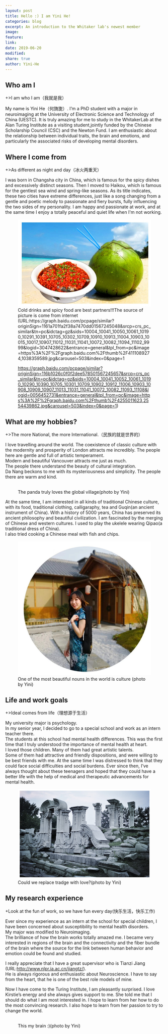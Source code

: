 ```yaml
---
layout: post
title: Hello :) I am Yini He!
categories: blog
excerpt: An introduction to the Whitaker lab's newest member
image:
feature:
link:
date: 2019-06-20
modified:
share: true
author: Yini-He
---
```


## Who am I

+>I am who I am（我就是我）

My name is Yini He（何旖旎）.
I’m a PhD student with a major in neuroimaging at the University of Electronic Science and Technology of China (UESTC).
It is truly amazing for me to study in the WhitakerLab at the Alan Turing Institute as a visiting student,jointly funded by the Chinese Scholarship Council (CSC) and the Newton Fund.
I am enthusiastic about the relationship between individual traits, the brain and emotions, and particularly the associated risks of developing mental disorders.


## Where I come from  

+>As different as night and day（冰火两重天）

I was born in Changsha city in China, which is famous for the spicy dishes and excessively distinct seasons.
Then I moved to Haikou, which is famous for the gentlest sea wind and spring-like seasons. 
As its title indicates, these two cities have extreme differences, just like a song changing from a gentle and poetic melody to passionate and fiery bursts, fully influencing the two sides of my personality. 
I am happy and passionate at work, and at the same time I enjoy a totally peaceful and quiet life when I'm not working. 

<figure>
  <img alt="" src=" /images/YiniHe/1coconut5.jpg" />
  <figcaption> Cold drinks and spicy food are best partners!!!The source of picture is come from internet
  (URL:https://graph.baidu.com/pcpage/similar?originSign=1161a701fa2f38a7470dd01567245048&srcp=crs_pc_similar&tn=pc&idctag=gz&sids=10004_10041_10050_10061_10190_10291_10391_10705_10302_10709_10910_10913_11004_10903_10015_10017_10907_11012_11031_11041_10072_10082_11094_11102_9999&logid=3047428622&entrance=general&tpl_from=pc&image=https%3A%2F%2Fgraph.baidu.com%2Fthumb%2F4111089274,1038359589.jpg&carousel=503&index=0&page=1

https://graph.baidu.com/pcpage/similar?originSign=116b1026c0f0f2dee578501567245657&srcp=crs_pc_similar&tn=pc&idctag=gz&sids=10004_10041_10052_10061_10190_10290_10390_10705_10301_10709_10902_10912_11006_10903_10908_10909_10907_11013_11031_11041_10072_10082_11093_11108&logid=0056452731&entrance=general&tpl_from=pc&image=https%3A%2F%2Fgraph.baidu.com%2Fthumb%2F4255011623,2554439862.jpg&carousel=503&index=0&page=1)</figcaption>
</figure>

## What are my hobbies?

+>The more National, the more International.（民族的就是世界的）

I love travelling around the world. 
The coexistence of classic culture with the modernity and prosperity of London attracts me incredibly. 
The people here are gentle and full of artistic temperament.  
Modern and beautiful Vancouver attracts me just as much.  
The people there understand the beauty of cultural integration.  
Da Nang beckons to me with its mysteriousness and simplicity. 
The people there are warm and kind. 

<figure>
  <img alt="" /images/YiniHe/2panda5.jpg" />
  <figcaption> The panda truly loves the global village(photo by Yini) </figcaption>
</figure>
                  
At the same time, I am interested in all kinds of traditional Chinese culture, with its food, traditional clothing, calligaraphy, tea and Guqin(an ancient instrument of China).
With a history of 5000 years, China has preserved its ancient philosophy and beautiful civilization.
I am fascinated by the merging of Chinese and western cultures. 
I used to play the ukelele wearing Qipao(a traditional dress of China).  
I also tried cooking a Chinese meal with fish and chips. 

<figure>
  <img alt="" src=" /images/YiniHe/3qipao5.jpg" />
  <figcaption> One of the most beautiful nouns in the world is culture (photo by Yini) </figcaption>
</figure>

## Life and work goals

+>Ideal comes from life（理想源于生活）

My university major is psychology.  
In my senior year, I decided to go to a special school and work as an intern teacher there.  
The students at this school had mental health differences. 
This was the first time that I truly understood the importance of mental health at heart.  
I loved those children. Many of them had great artistic talents.  
Some of them had attractive and friendly dispositions, and were willing to be best friends with me. 
At the same time I was distressed to think that they could face social difficulties and social burdens. 
Ever since then, I’ve always thought about these teenagers and hoped that they could have a better life with the help of medical and therapeutic advancements for mental health. 

<figure>
  <img alt="" src=" /images/YiniHe/4yuanmingyuan5.jpg" />
  <figcaption> Could we replace tradge with love?(photo by Yini) </figcaption>
</figure>

## My research experience

+Look at the fun of work, so we have fun every day(快乐生活，快乐工作)

Ever since my experience as an intern at the school for special children, I have been concerned about susceptibility to mental health disorders.  
My major was modified to Neuroimaging.  
The brilliance of how the brain works totally amazed me. 
I became very interested in regions of the brain and the connectivity and the fiber bundle of the brain where the source for the link between human behavior and emotion could be found and studied.

I really appreciate that I have a great supervisor who is Tianzi Jiang (URL:http://www.nlpr.ia.ac.cn/jiangtz/).  
He is always rigorous and enthusiastic about Neuroscience. 
I have to say from the heart, that he is one of the best role models of mine.  

Now I have come to the Turing Institute, I am pleasantly surprised. 
I love Kirstie’s energy and she always gives support to me. 
She told me that I should do what I am most interested in. 
I hope to learn from her how to do the most convincing research. 
I also hope to learn from her passion to try to change the world.

<figure>
  <img alt="" /images/YiniHe/5wodebrain3_5.jpg" />
  <figcaption> This my brain :)(photo by Yini) </figcaption>
</figure>
